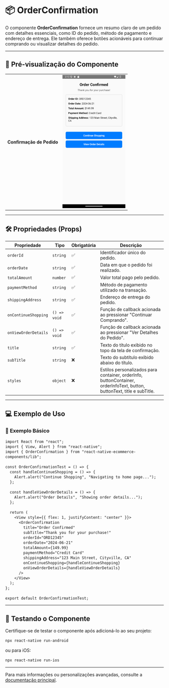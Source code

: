 # 📦 **OrderConfirmation**

O componente **OrderConfirmation** fornece um resumo claro de um pedido com detalhes essenciais, como ID do pedido, método de pagamento e endereço de entrega. Ele também oferece botões acionáveis para continuar comprando ou visualizar detalhes do pedido.

---

## 📸 **Pré-visualização do Componente**

<table>
  <tr>
    <td><strong>Confirmação de Pedido</strong></td>
    <td><img src="../../Images/OrderConfirmation.png" alt="OrderConfirmation" width="200"/></td>
  </tr>
</table>

---

## 🛠️ **Propriedades (Props)**

| Propriedade          | Tipo         | Obrigatória | Descrição                                                                                                               |
| -------------------- | ------------ | ----------- | ----------------------------------------------------------------------------------------------------------------------- |
| `orderId`            | `string`     | ✅          | Identificador único do pedido.                                                                                          |
| `orderDate`          | `string`     | ✅          | Data em que o pedido foi realizado.                                                                                     |
| `totalAmount`        | `number`     | ✅          | Valor total pago pelo pedido.                                                                                           |
| `paymentMethod`      | `string`     | ✅          | Método de pagamento utilizado na transação.                                                                             |
| `shippingAddress`    | `string`     | ✅          | Endereço de entrega do pedido.                                                                                          |
| `onContinueShopping` | `() => void` | ✅          | Função de callback acionada ao pressionar "Continuar Comprando".                                                        |
| `onViewOrderDetails` | `() => void` | ✅          | Função de callback acionada ao pressionar "Ver Detalhes do Pedido".                                                     |
| `title`              | `string`     | ✅          | Texto do título exibido no topo da tela de confirmação.                                                                 |
| `subTitle`           | `string`     | ❌          | Texto do subtítulo exibido abaixo do título.                                                                            |
| `styles`             | `object`     | ❌          | Estilos personalizados para container, orderInfo, buttonContainer, orderInfoText, button, buttonText, title e subTitle. |

---

## 💻 **Exemplo de Uso**

### 📝 **Exemplo Básico**

```tsx
import React from "react";
import { View, Alert } from "react-native";
import { OrderConfirmation } from "react-native-ecommerce-components/lib";

const OrderConfirmationTest = () => {
  const handleContinueShopping = () => {
    Alert.alert("Continue Shopping", "Navigating to home page...");
  };

  const handleViewOrderDetails = () => {
    Alert.alert("Order Details", "Showing order details...");
  };

  return (
    <View style={{ flex: 1, justifyContent: "center" }}>
      <OrderConfirmation
        title="Order Confirmed"
        subTitle="Thank you for your purchase!"
        orderId="ORD12345"
        orderDate="2024-06-21"
        totalAmount={149.99}
        paymentMethod="Credit Card"
        shippingAddress="123 Main Street, Cityville, CA"
        onContinueShopping={handleContinueShopping}
        onViewOrderDetails={handleViewOrderDetails}
      />
    </View>
  );
};

export default OrderConfirmationTest;
```

---

## 🧪 **Testando o Componente**

Certifique-se de testar o componente após adicioná-lo ao seu projeto:

```sh
npx react-native run-android
```

ou para iOS:

```sh
npx react-native run-ios
```

---

Para mais informações ou personalizações avançadas, consulte a [documentação principal](../../README.md).

